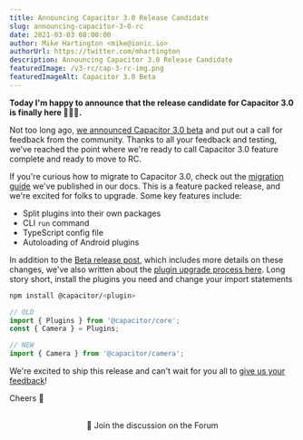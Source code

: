 ```yaml
---
title: Announcing Capacitor 3.0 Release Candidate
slug: announcing-capacitor-3-0-rc
date: 2021-03-03 08:00:00
author: Mike Hartington <mike@ionic.io>
authorUrl: https://twitter.com/mhartington
description: Announcing Capacitor 3.0 Release Candidate
featuredImage: /v3-rc/cap-3-rc-img.png
featuredImageAlt: Capacitor 3.0 Beta
---
```


**Today I'm happy to announce that the release candidate for Capacitor 3.0 is finally here 🎉🎉🎉.**

Not too long ago, [we announced Capacitor 3.0 beta](https://capacitorjs.com/blog/announcing-capacitor-3-0-beta) and put out a call for feedback from the community. Thanks to all your feedback and testing, we've reached the point where we're ready to call Capacitor 3.0 feature complete and ready to move to RC.

If you're curious how to migrate to Capacitor 3.0, check out the [migration guide](https://capacitorjs.com/docs/v3/updating/3-0) we've published in our docs. This is a feature packed release, and we're excited for folks to upgrade. Some key features include:

- Split plugins into their own packages
- CLI `run` command
- TypeScript config file
- Autoloading of Android plugins

In addition to the [Beta release post](https://capacitorjs.com/blog/announcing-capacitor-3-0-beta), which includes more details on these changes, we've also written about the [plugin upgrade process here](https://ionicframework.com/blog/understanding-changes-to-capacitor-3-core-plugins/). Long story short, install the plugins you need and change your import statements

```bash
npm install @capacitor/<plugin>
```

```ts
// OLD
import { Plugins } from '@capacitor/core';
const { Camera } = Plugins;

// NEW
import { Camera } from '@capacitor/camera';
```

We're excited to ship this release and can't wait for you all to [give us your feedback](https://github.com/ionic-team/capacitor/issues)!

Cheers 🍻

<br />

<div align="center">

<blog-forum-link href="https://forum.ionicframework.com/t/announcing-capacitor-3-0-rc/205868">
👋 Join the discussion on the Forum
</blog-forum-link>

</div>
